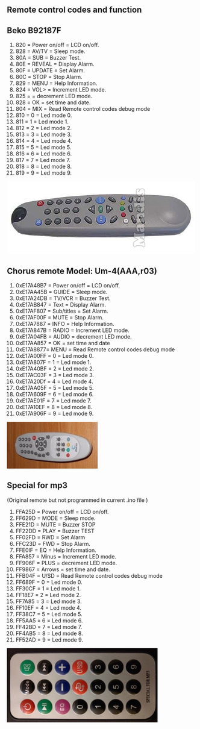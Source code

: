 Remote control codes and function
-----------------------------


Beko B92187F
-----------------------------

1. 820 = Power on/off = LCD on/off.
2. 828 = AV/TV = Sleep mode.
3. 80A = SUB = Buzzer Test.
4. 80E =  REVEAL = Display Alarm.
5. 80F = UPDATE = Set Alarm.
6. 80C = STOP = Stop Alarm. 
7. 829 = MENU = Help Information.
8. 824 = VOL> = Increment LED mode.
9. 825 = <VOL> = decrement LED mode. 
10. 828 = OK = set time and date. 
11. 804 = MIX = Read Remote control codes debug mode
12. 810 = 0 =  Led mode  0.
13. 811 = 1 =  Led mode  1.
14. 812 = 2 = Led mode   2.
15. 813 = 3 = Led mode   3.
16. 814 = 4 = Led mode   4.
17. 815 = 5 = Led mode   5.
18. 816 = 6 = Led mode   6.
19. 817 = 7 = Led mode   7.
20. 818 = 8 = Led mode   8. 
21. 819 = 9 = Led mode   9.    

![ScreenShot schematic](https://github.com/gavinlyonsrepo/Arduino_Clock_2/blob/master/doc/image/beko.jpg)


Chorus remote Model: Um-4(AAA,r03)
------------------------------

1. 0xE17A48B7 = Power on/off = LCD on/off.
2. 0xE17AA45B = GUIDE = Sleep mode.
3. 0xE17A24DB = TV/VCR = Buzzer Test.
4. 0xE17AB847 =  Text = Display Alarm.
5. 0xE17AF807 = Sub/titles = Set Alarm.
6. 0xE17AF00F = MUTE = Stop Alarm. 
7. 0xE17A7887 = INFO = Help Information.
8. 0xE17A847B = RADIO = Increment LED mode.
9. 0xE17A04FB = AUDIO = decrement LED mode. 
10. 0xE17AA857 = OK = set time and date
11. 0xE17A8877= MENU = Read Remote control codes debug mode
12. 0xE17A00FF = 0 =  Led mode  0.
13. 0xE17A807F = 1 =  Led mode  1.
14. 0xE17A40BF = 2 = Led mode   2.
15. 0xE17AC03F = 3 = Led mode   3.
16. 0xE17A20Df = 4 = Led mode   4.
17. 0xE17AA05F = 5 = Led mode   5.
18. 0xE17A609F = 6 = Led mode   6.
19. 0xE17AE01F = 7 = Led mode   7.
20. 0xE17A10EF = 8 = Led mode   8. 
21. 0xE17A906F = 9 = Led mode   9.    

![ScreenShot schematic](https://github.com/gavinlyonsrepo/Arduino_Clock_2/blob/master/doc/image/chorus.jpg)


Special for mp3 
----------------------------------

(Original remote but not programmed in current .ino file )

1. FFA25D = Power on/off = LCD on/off.
2. FF629D = MODE = Sleep mode.
3. FFE21D = MUTE = Buzzer STOP
4. FF22DD = PLAY = Buzzer TEST
5. FF02FD = RWD = Set Alarm
6. FFC23D = FWD = Stop Alarm. 
7. FFE0IF = EQ = Help Information.
8. FFA857 = Minus = Increment LED mode.
9. FF906F = PLUS = decrement LED mode. 
10. FF9867 = Arrows = set time and date. 
11. FFB04F = U/SD = Read Remote control codes debug mode
12. FF689F = 0 =  Led mode  0.
13. FF30CF = 1 =  Led mode  1.
14. FF18E7 = 2 = Led mode   2.
15. FF7A85 = 3 = Led mode   3.
16. FF10EF = 4 = Led mode   4.
17. FF38C7 = 5 = Led mode   5.
18. FF5AA5 = 6 = Led mode   6.
19. FF42BD = 7 = Led mode   7.
20. FF4AB5 = 8 = Led mode   8. 
21. FF52AD = 9 = Led mode   9.   

![ScreenShot schematic](https://github.com/gavinlyonsrepo/Arduino_Clock_2/blob/master/doc/image/mp3.jpg)
